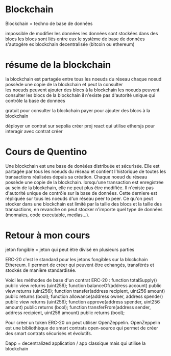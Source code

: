 # Blockchain
Blockchain = techno de base de données

impossible de modifier les données
les données sont stockées dans des blocs
les blocs sont liés entre eux
le système de base de données s'autogère
ex blockchain decentralisée (bitcoin ou ethereum)

# résume de la blockchain
la blockchain est partagée entre tous les noeuds du réseau
chaque noeud possède une copie de la blockchain et peut la consulter   
les noeuds peuvent ajouter des blocs à la blockchain
les noeuds peuvent consulter les blocs de la blockchain
il n'existe pas d'autorité unique qui contrôle la base de données

gratuit pour consulter la blockchain
payer pour ajouter des blocs à la blockchain

déployer un contrat sur sepolia
créer proj react qui utilise ethersjs pour interagir avec contrat créer

# Cours de Quentino
Une blockchain est une base de donéées distribuée et sécurisée. Elle est partagée par tous les noeuds du réseau et contient l'historique de toutes les transactions réalisées depuis sa création. Chaque noeud du réseau possède une copie de la blockchain. lorsqu'une transaction est enregistrée au sein de la blockchain, elle ne peut plus être modifiée. Il n'existe pas d'autorité unique de contrôle sur la base de données. Cette derniere est répliquée sur tous les noeuds d'un réseau peer to peer. Ce qu'on peut stocker dans une blockchain est limité par la taille des blocs et la taille des transactions, en revanche on peut stocker n'importe quel type de données (monnaies, code executable, medias...).

# Retour à mon cours
jeton fongible = jeton qui peut être divisé en plusieurs parties

ERC-20 c'est le standard pour les jetons fongibles sur la blockchain Ethereum. Il permert de créer qui peuvent être echangés, transférés et stockés de manière standardisée.

Voici les méthodes de base d'un contrat ERC-20 :
function totalSupply() public view returns (uint256);
function balanceOf(address account) public view returns (uint256);
function transfer(address recipient, uint256 amount) public returns (bool);
function allowance(address owner, address spender) public view returns (uint256);
function approve(address spender, uint256 amount) public returns (bool);
function transferFrom(address sender, address recipient, uint256 amount) public returns (bool);

Pour créer un token ERC-20 on peut utiliser OpenZeppelin. OpenZeppelin est une bibliothèque de smart contrats open-source qui permet de créer des smart contrats sécurisés et évolutifs.

Dapp = decentralized application / app classique mais qui utilise la blockchain
